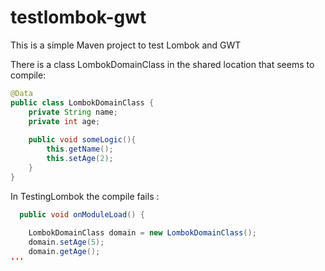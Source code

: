 testlombok-gwt
==============

This is a simple Maven project to test Lombok and GWT

There is a class LombokDomainClass in the shared location that seems to compile:
```java
@Data
public class LombokDomainClass {
    private String name;
    private int age;
    
    public void someLogic(){
        this.getName();
        this.setAge(2);
    }
}
```

In TestingLombok the compile fails :
```java
  public void onModuleLoad() {
      
    LombokDomainClass domain = new LombokDomainClass();
    domain.setAge(5);
    domain.getAge();
'''
